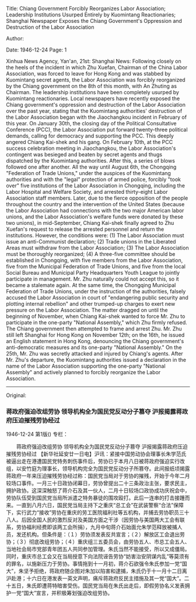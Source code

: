 Title: Chiang Government Forcibly Reorganizes Labor Association; Leadership Institutions Usurped Entirely by Kuomintang Reactionaries; Shanghai Newspaper Exposes the Chiang Government's Oppression and Destruction of the Labor Association

Author:

Date: 1946-12-24
Page: 1

Xinhua News Agency, Yan'an, 21st: Shanghai News: Following closely on the heels of the incident in which Zhu Xuefan, Chairman of the China Labor Association, was forced to leave for Hong Kong and was stabbed by Kuomintang secret agents, the Labor Association was forcibly reorganized by the Chiang government on the 8th of this month, with An Zhuting as Chairman. The leadership institutions have been completely usurped by Kuomintang reactionaries. Local newspapers have recently exposed the Chiang government's oppression and destruction of the Labor Association over the past year, stating that the Kuomintang authorities' destruction of the Labor Association began with the Jiaochangkou incident in February of this year. On January 30th, the closing day of the Political Consultative Conference (PCC), the Labor Association put forward twenty-three political demands, calling for democracy and supporting the PCC. This deeply angered Chiang Kai-shek and his gang. On February 10th, at the PCC success celebration meeting in Jiaochangkou, the Labor Association's contingent was besieged and beaten by secret agents and thugs dispatched by the Kuomintang authorities. After this, a series of blows followed one after another. All the way until August 6th, the Chongqing "Federation of Trade Unions," under the auspices of the Kuomintang authorities and with the "legal" protection of armed police, forcibly "took over" five institutions of the Labor Association in Chongqing, including the Labor Hospital and Welfare Society, and arrested thirty-eight Labor Association staff members. Later, due to the fierce opposition of the people throughout the country and the intervention of the United States (because the Labor Association had connections with the two major American labor unions, and the Labor Association's welfare funds were donated by these two unions), in mid-September, Chiang Kai-shek finally agreed to Zhu Xuefan's request to release the arrested personnel and return the institutions. However, the conditions were: (1) The Labor Association must issue an anti-Communist declaration; (2) Trade unions in the Liberated Areas must withdraw from the Labor Association; (3) The Labor Association must be thoroughly reorganized; (4) A three-five committee should be established in Chongqing, with five members from the Labor Association, five from the Municipal Federation of Trade Unions, and five from the local Social Bureau and Municipal Party Headquarters Youth League to jointly participate in management. Mr. Zhu naturally could not accept this, so it became a stalemate again. At the same time, the Chongqing Municipal Federation of Trade Unions, under the instruction of the authorities, falsely accused the Labor Association in court of "endangering public security and plotting internal rebellion" and other trumped-up charges to exert new pressure on the Labor Association. The matter dragged on until the beginning of November, when Chiang Kai-shek wanted to force Mr. Zhu to participate in the one-party "National Assembly," which Zhu firmly refused. The Chiang government then attempted to frame and arrest Zhu. Mr. Zhu still left Shanghai for Hong Kong on November 12th; on the 16th, he issued an English statement in Hong Kong, denouncing the Chiang government's anti-democratic measures and its one-party "National Assembly." On the 25th, Mr. Zhu was secretly attacked and injured by Chiang's agents. After Mr. Zhu's departure, the Kuomintang authorities issued a declaration in the name of the Labor Association supporting the one-party "National Assembly" and actively planned to forcibly reorganize the Labor Association.



<hr /> 

Original: 


### 蒋政府强迫改组劳协  领导机构全为国民党反动分子篡夺  沪报揭露蒋政府压迫摧残劳协经过

1946-12-24
第1版()
专栏：

　　蒋政府强迫改组劳协
    领导机构全为国民党反动分子篡夺
    沪报揭露蒋政府压迫摧残劳协经过
    【新华社延安廿一日电】沪讯：紧接中国劳动协会理事长朱学范氏被逼出走在港遭国民党特务刺伤事件后，劳协已于本月八日被蒋政府强迫实行改组，以安竹庭为理事长，领导机构完全为国民党反动分子所篡夺。此间报纸顷揭露蒋政府一年来压迫摧残劳协经过称：国民党当局对于劳协的摧残，开始于今年二月较场口事件。一月三十日政协闭幕日，劳协曾提出二十三条政治主张，要求民主，拥护政协。这深深触怒了蒋介石及其一伙人，二月十日较场口政协成功庆祝会中，劳协队伍受到国民党当局所派遣之特务暴徒的围攻殴打。此后一连串的打击接踵而来。一直到八月六日，国民党当局主持下之重庆“总工会”在武装警察“合法”保障下，实行武力“接收”劳协在重庆的劳工医院福利社等五机构，并捕去劳协职员三十八人。后因全国人民的激烈反对及美国方面之干涉（因劳协与美国两大工会有联系，劳协福利经费即该两工会所捐），九月中旬蒋介石始面允朱学范释放被捕人员，发还机构。但条件是：（１）劳协须发表反共宣言；（２）解放区工会退出劳协；（３）彻底改组劳协；（４）重庆组三五委员会，由劳协五人、市总工会五人、当地社会局市党部青年团五人共同参加管理。朱氏当然不能接受，所以又成僵局。同时，重庆市总工会又在当局授意下向法院诬告劳协“妨害治安阴谋内乱”等莫须有的罪名，以施新压力于劳协。事情拖到十一月初，蒋介石欲强令朱氏参加一党“国大”，朱坚予拒绝，蒋政府随企图对朱加以陷害和逮捕，朱氏仍于十一月十二日离沪赴港；十六日在港发表一英文声明，痛斥蒋政府反民主措施及其一党“国大”。二十五日，朱氏即遭蒋特暗害受伤。国民党当局在朱氏出走后，即假劳协名义发表拥护一党“国大”宣言，并积极筹划强迫改组劳协。
